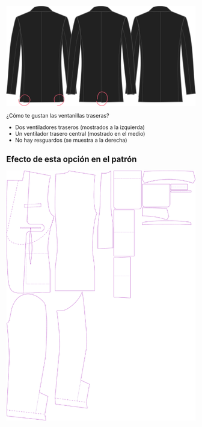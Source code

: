 
![Abertura trasera](backvent.svg)

¿Cómo te gustan las ventanillas traseras?

 - Dos ventiladores traseros (mostrados a la izquierda)
 - Un ventilador trasero central (mostrado en el medio)
 - No hay resguardos (se muestra a la derecha)



## Efecto de esta opción en el patrón
![Esta imagen muestra el efecto de esta opción superponiendo varias variantes que tienen un valor diferente para esta opción](jaeger_backvent_sample.svg "Efecto de esta opción en el patrón")